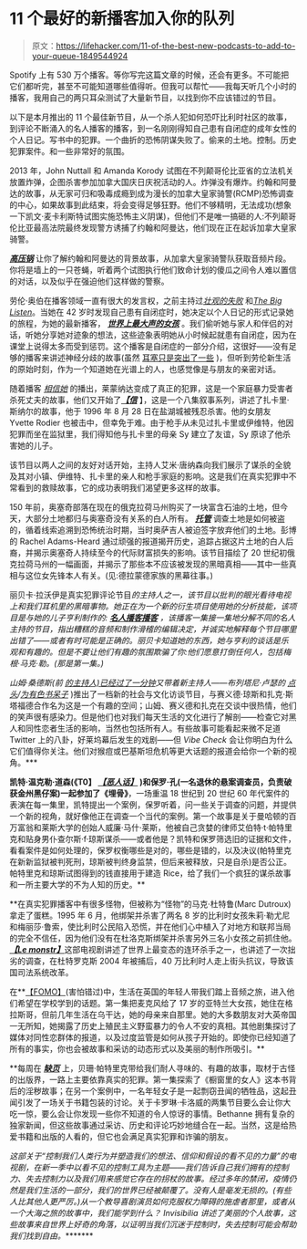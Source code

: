 # 11 个最好的新播客加入你的队列

> 原文：<https://lifehacker.com/11-of-the-best-new-podcasts-to-add-to-your-queue-1849544924>

Spotify 上有 530 万个播客。等你写完这篇文章的时候，还会有更多。不可能把它们都听完，甚至不可能知道哪些值得听。但我可以帮忙——我每天听几个小时的播客，我用自己的两只耳朵测试了大量新节目，以找到你不应该错过的节目。

以下是本月推出的 11 个最佳新节目，从一个杀人犯如何恐吓比利时社区的故事，到评论不断涌入的名人播客的播客，到一名刚刚得知自己患有自闭症的成年女性的个人日记。写书中的犯罪。一个曲折的恐怖阴谋失败了。偷来的土地。控制。历史犯罪案件。和一些非常好的氛围。

2013 年，John Nuttall 和 Amanda Korody 试图在不列颠哥伦比亚省的立法机关放置炸弹，企图杀害参加加拿大国庆日庆祝活动的人。炸弹没有爆炸。约翰和阿曼达的故事，从无家可归和吸毒成瘾到成为漫长的加拿大皇家骑警(RCMP)恐怖调查的中心，如果故事到此结束，将会变得足够狂野。他们不够精明，无法成功(想象一下凯文·麦卡利斯特试图实施恐怖主义阴谋)，但他们不是唯一搞砸的人:不列颠哥伦比亚最高法院最终发现警方诱捕了约翰和阿曼达，他们现在正在起诉加拿大皇家骑警。

[***高压锅***](https://pod.link/1637901667) 让你了解约翰和阿曼达的背景故事，从加拿大皇家骑警队获取音频片段。你将是墙上的一只苍蝇，听着两个试图执行他们致命计划的傻瓜之间令人难以置信的对话，以及似乎在强迫他们这样做的警察。

劳伦·奥伯在播客领域一直有很大的发言权，之前主持过[*壮观的失败*](https://pod.link/1466271396) 和[*The Big Listen*](https://pod.link/the-big-listen)。当她在 42 岁时发现自己患有自闭症时，她决定以个人日记的形式记录她的旅程，为她的最新播客， [***世界上最大声的女孩***](https://pod.link/1628900481) 。我们偷听她与家人和伴侣的对话，听她分享她对迹象的想法，这些迹象表明她从小时候起就患有自闭症，因为在课堂上说得太多而受到惩罚。这个播客是自闭症的一部分介绍，这很好——没有足够的播客来讲述神经分歧的故事(虽然 [耳塞只是突出了一些](https://www.earbudspodcastcollective.org/podcasts-from-neurodivergent-creators) )，但听到劳伦新生活的原始时刻，作为一个知道她在光谱上的人，也感觉像是与朋友的亲密对话。

随着播客 [*相信她*](https://pod.link/1588789400) 的播出，莱蒙纳达变成了真正的犯罪，这是一个家庭暴力受害者杀死丈夫的故事，他们又开始了[***【信***](https://pod.link/1639553145) 】，这是一个八集叙事系列，讲述了扎卡里·斯纳尔的故事，他于 1996 年 8 月 28 日在盐湖城被残忍杀害。他的女朋友 Yvette Rodier 也被击中，但幸免于难。由于枪手从未见过扎卡里或伊维特，他因犯罪而坐在监狱里，我们得知他与扎卡里的母亲 Sy 建立了友谊，Sy 原谅了他杀害她的儿子。

该节目以两人之间的友好对话开始，主持人艾米·唐纳森向我们展示了谋杀的全貌及其对小镇、伊维特、扎卡里的亲人和枪手家庭的影响。这是我们在真实犯罪中不常看到的救赎故事，它的成功表明我们渴望更多这样的故事。

150 年前，奥塞奇部落在现在的俄克拉荷马州购买了一块富含石油的土地，但今天，大部分土地都归与奥塞奇没有关系的白人所有。 [***托管***](https://pod.link/1635407345) 调查土地是如何被盗的，循着线索追溯到恐怖统治时期，当时奥萨吉人被迫签字放弃他们的土地。彭博的 Rachel Adams-Heard 通过顽强的报道揭开历史，追踪占据这片土地的白人后裔，并揭示奥塞奇人持续至今的代际财富损失的影响。该节目描绘了 20 世纪初俄克拉荷马州的一幅画面，并揭示了那些本不应该被发现的黑暗真相——其中一些真相与这位女先锋本人有关。(见:德拉蒙德家族的黑幕往事。)

丽贝卡·拉沃伊是真实犯罪评论节目[](https://pod.link/949195280)*的主持人之一，该节目以批判的眼光看待电视上和我们耳机里的黑暗事物。她正在为一个新的衍生项目使用她的分析技能，该项目是与她的儿子亨利制作的: [***名人播客播客***](https://anchor.fm/celebpodpod) ，该播客一集接一集地分解不同的名人主持的节目，指出糟糕的音频和制作滑稽的编辑决定，并诚实地解释每个节目哪里出错了——或者有时可能是正确的。丽贝卡知道她的东西，她与亨利的谈话是乐观和有趣的。但是不要让他们有趣的氛围欺骗了你:他们愿意打倒任何人，包括梅根·马克·勒。(那是第一集。)*

 *山姆·桑德斯(前 [*的主持人)已经过了一分钟*](https://pod.link/1250180134)*又带着新主持人——布列塔尼·卢瑟的 [*点头*](https://pod.link/1250583865)*/*[*为有色书呆子*](https://pod.link/957205646) )推出了一档新的社会与文化访谈节目，与赛义德·琼斯和扎克·斯塔福德合作名为这是一个有趣的空间；山姆、赛义德和扎克在交谈中很热情，他们的笑声很有感染力。但是他们也对我们每天生活的文化进行了解剖——检查它对黑人和同性恋者生活的影响，当然也包括所有人。有些故事可能看起来微不足道 Twitter 上的八卦，好莱坞幕后发生的戏剧——但 *Vibe Check* 会让你明白为什么它们值得你关注。他们对猴痘或巴基斯坦危机等更大话题的报道会给你一个新的视角。***

 **凯特·温克勒·道森(《T0】 [*【恶人话】*](https://pod.link/1538204210) )和保罗·孔(一名退休的悬案调查员，负责破获金州黑仔案)一起参加了《埋骨》[](https://pod.link/1455668750)**，一场重温 18 世纪到 20 世纪 60 年代案件的表演在每一集里，凯特提出一个案例，保罗听着，问一些关于调查的问题，并提供一个新的视角，就好像他正在调查一个当代的案例。第一个故事是关于曼哈顿的百万富翁和莱斯大学的创始人威廉·马什·莱斯，他被自己贪婪的律师艾伯特·t·帕特里克和贴身男仆查尔斯·f·琼斯谋杀——或者他是？凯特和保罗筛选旧的证据和文件，看看案件是如何处理的，保罗权衡哪些是对的，哪些是错的，以及决议(帕特里克在新新监狱被判死刑，琼斯被判终身监禁，但后来被释放，只是自杀)是否公正。帕特里克和琼斯试图得到的钱直接用于建造 Rice，给了我们一个疯狂的谋杀故事和一所主要大学的不为人知的历史。**

 **在真实犯罪播客中有很多怪物，但被称为“怪物”的马克·杜特鲁(Marc Dutroux)拿走了蛋糕。1995 年 6 月，他绑架并杀害了两名 8 岁的比利时女孩朱莉·勒尤尼和梅丽莎·鲁索，使比利时公民陷入恐慌，并在他们心中植入了对地方和联邦当局的完全不信任，因为他们没有在杜洛克斯绑架并杀害另外三名小女孩之前抓住他。[***【Le monstr】***](https://pod.link/1635380618)这部电视剧讲述了世界上最变态的连环杀手之一，也讲述了一次拙劣的调查，在杜特罗克斯 2004 年被捕后，40 万比利时人走上街头抗议，导致该国司法系统改革。

在**[【FOMO】](https://pod.link/1639604237)(害怕错过)中，生活在英国的年轻人带我们踏上音频之旅，进入他们希望在学校学到的话题。第一集把麦克风给了 17 岁的亚特兰大女孩，她住在格拉斯哥，但前几年生活在乌干达，她的母亲来自那里。她的大多数朋友对大英帝国一无所知，她揭露了历史上殖民主义野蛮暴力的令人不安的真相。其他剧集探讨了媒体对同性恋群体的报道，以及过度监管是如何从孩子开始的。即使你已经知道了所有的事实，你也会被故事和采访的动态形式以及美丽的制作所吸引。**

 **每周在 [***缺页***](https://pod.link/1635627694) 上，贝珊·帕特里克带给我们耐人寻味的、有趣的故事，取材于古怪的出版界，一路上主要依靠真实的犯罪。第一集探索了《橱窗里的女人》这本书背后的淫秽故事；在另一个案例中，一名年轻女子是一起剽窃丑闻的牺牲品，这起丑闻引发了一场关于书籍包装的讨论。关于卡罗琳·卡洛威的两集节目要么会让你大吃一惊，要么会让你发现一些你不知道的令人惊讶的事情。Bethanne 拥有复杂的独家新闻，但这些故事通过采访、历史和评论巧妙地缝合在一起。当然，这是给热爱书籍和出版的人看的，但它也会满足真实犯罪和诈骗的朋友。

[](https://pod.link/953290300)*这部关于“控制我们人类行为并塑造我们的想法、信仰和假设的看不见的力量”的电视剧，在新一季中以看不见的控制工具为主题——我们告诉自己我们拥有的控制力、失去控制力以及我们用来感觉它存在的拐杖的故事。经过多年的禁闭，疫情仍然是我们生活的一部分，我们的世界已经被颠覆了。没有人是毫发无损的。(有些人比其他人更严厉。)从一个教导喜剧演员如何克服权力障碍的施虐者那里，或者从一个大海之旅的故事中，我们能学到什么？ *Invisibilia* 讲述了美丽的个人故事，这些故事来自世界上好奇的角落，以证明当我们沉迷于控制时，失去控制可能会帮助我们找到自由。********
